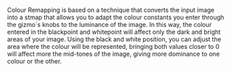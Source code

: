 Colour Remapping is based on a technique that converts the input image into a stmap that allows you to adapt the colour constants you enter through the gizmo´s knobs to the luminance of the image. In this way, the colour entered in the blackpoint and whitepoint will affect only the dark and bright areas of your image. Using the black and white position, you can adjust the area where the colour will be represented, bringing both values closer to 0 will affect more the mid-tones of the image, giving more dominance to one colour or the other.
